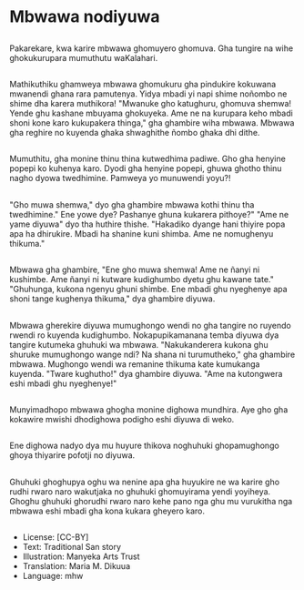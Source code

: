 # Mbwawa nodiyuwa

##
Pakarekare, kwa karire mbwawa ghomuyero ghomuva. Gha tungire na wihe ghokukurupara mumuthutu waKalahari.

##
Mathikuthiku ghamweya mbwawa ghomukuru gha pindukire kokuwana mwanendi ghana rara pamutenya. Yidya mbadi yi napi shime noñombo ne shime dha karera muthikora! "Mwanuke gho katughuru, ghomuva shemwa! Yende ghu kashane mbuyama ghokuyeka. Ame ne na kurupara keho mbadi shoni kone karo kukupakera thinga," gha ghambire wiha mbwawa. Mbwawa gha reghire no kuyenda ghaka shwaghithe ñombo ghaka dhi dithe.

##
Mumuthitu, gha monine thinu thina kutwedhima padiwe. Gho gha henyine popepi ko kuhenya karo. Dyodi gha henyine popepi, ghuwa ghotho thinu nagho dyowa twedhimine. Pamweya yo munuwendi yoyu?!

##
"Gho muwa shemwa," dyo gha ghambire mbwawa kothi thinu tha twedhimine." Ene yowe dye? Pashanye ghuna kukarera pithoye?" "Ame ne yame diyuwa" dyo tha huthire thishe. "Hakadiko dyange hani thiyire popa apa ha dhirukire. Mbadi ha shanine kuni shimba. Ame ne nomughenyu thikuma."

##
Mbwawa gha ghambire, "Ene gho muwa shemwa! Ame ne ñanyi ni kushimbe. Ame ñanyi ni kutware kudighumbo dyetu ghu kawane tate." "Ghuhunga, kukona ngenyu ghuni shimbe. Ene mbadi ghu nyeghenye apa shoni tange kughenya thikuma," dya ghambire diyuwa.

##
Mbwawa gherekire diyuwa mumughongo wendi no gha tangire no ruyendo rwendi ro kuyenda kudighumbo. Nokapupikamanana temba diyuwa dya tangire kutumeka ghuhuki wa mbwawa. "Nakukanderera kukona ghu shuruke mumughongo wange ndi? Na shana ni turumutheko," gha ghambire mbwawa. Mughongo wendi wa remanine thikuma kate kumukanga kuyenda. "Tware kughutho!" dya ghambire diyuwa. "Ame na kutongwera eshi mbadi ghu nyeghenye!"

##
Munyimadhopo mbwawa ghogha monine dighowa mundhira. Aye gho gha kokawire mwishi dhodighowa podigho eshi diyuwa di weko.

##
Ene dighowa nadyo dya mu huyure thikova noghuhuki ghopamughongo ghoya thiyarire pofotji no diyuwa.

##
Ghuhuki ghoghupya oghu wa nenine apa gha huyukire ne wa karire gho rudhi rwaro naro wakutjaka no ghuhuki ghomuyirama yendi yoyiheya. Ghoghu ghuhuki ghorudhi rwaro naro kehe pano nga ghu mu vurukitha nga mbwawa eshi mbadi gha kona kukara gheyero karo.

##
* License: [CC-BY]
* Text: Traditional San story
* Illustration: Manyeka Arts Trust
* Translation: Maria M. Dikuua
* Language: mhw
